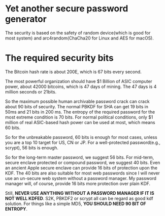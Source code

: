 # Yet another secure password generator

The security is based on the safety of random device(which is good for most system) and arc4random(ChaCha20 for Linux and AES for macOS).

# The required security bits

The Bitcoin hash rate is about 200E, which is 67 bits every second.

The most powerful organization should have $1 Billion of ASIC computer power, about 42000 bitcoins, which is 47 days of mining.
The 47 days is 4 million seconds or 21bits.

So the maximum possible human archivable password crack can crack about 90 bits of security. The normal PBKDF for SHA can get 19 bits in 50ms and 21 bits in 200 ms.
The entropy of the required password for the most extreme condition is 70 bits. For normal political conditions, only $1 million of real ASIC-based hash power can be used at most, which means 60 bits.

So for the unbreakable password, 60 bits is enough for most cases, unless you are a top 10 target for US, CN or JP. For a well-protected password(e.g., scrypt), 56 bits is enough.

So for the long-term master password, we suggest 56 bits. For mid-term, secure enclave protected or compound password, we suggest 40 bits. Even an ancient Apple secure enclave can provide 16 bits of protection upon the KDF. The 40 bits are also suitable for most web passwords since I will never use an un-secure web system without a password manager. My password manager will, of course, provide 16 bits more protection over plain KDF.

Still, **NEVER USE ANYTHING WITHOUT A PASSWORD MANAGER IF IT IS NOT WELL KDFED**. S2K, PBKDF2 or scrypt all can be regard as good kdf solution. For things like a simple MD5, **YOU SHOULD NEED 90 BIT OF ENTROPY**.
